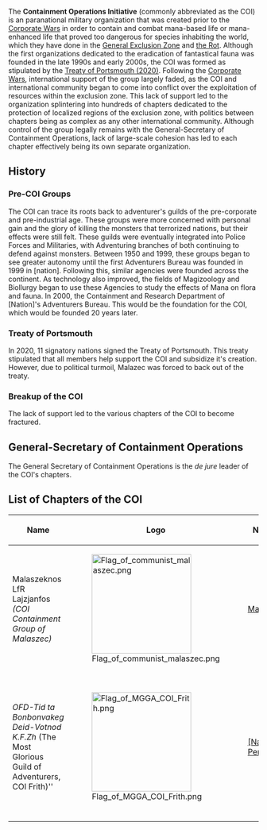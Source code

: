 The **Containment Operations Initiative** (commonly abbreviated as the
COI) is an paranational military organization that was created prior to
the [Corporate Wars](Corporate_Wars "wikilink") in order to contain and
combat mana-based life or mana-enhanced life that proved too dangerous
for species inhabiting the world, which they have done in the [General
Exclusion Zone](General_Exclusion_Zone "wikilink") and [the
Rot](The_Rot "wikilink"). Although the first organizations dedicated to
the eradication of fantastical fauna was founded in the late 1990s and
early 2000s, the COI was formed as stipulated by the [Treaty of
Portsmouth (2020)](Treaty_of_Portsmouth_(2020) "wikilink"). Following
the [Corporate Wars](Corporate_Wars "wikilink"), international support
of the group largely faded, as the COI and international community began
to come into conflict over the exploitation of resources within the
exclusion zone. This lack of support led to the organization splintering
into hundreds of chapters dedicated to the protection of localized
regions of the exclusion zone, with politics between chapters being as
complex as any other international community. Although control of the
group legally remains with the General-Secretary of Containment
Operations, lack of large-scale cohesion has led to each chapter
effectively being its own separate organization.

## History

### Pre-COI Groups

The COI can trace its roots back to adventurer's guilds of the
pre-corporate and pre-industrial age. These groups were more concerned
with personal gain and the glory of killing the monsters that terrorized
nations, but their effects were still felt. These guilds were eventually
integrated into Police Forces and Militaries, with Adventuring branches
of both continuing to defend against monsters. Between 1950 and 1999,
these groups began to see greater autonomy until the first Adventurers
Bureau was founded in 1999 in \[nation\]. Following this, similar
agencies were founded across the continent. As technology also improved,
the fields of Magizoology and Biollurgy began to use these Agencies to
study the effects of Mana on flora and fauna. In 2000, the Containment
and Research Department of \[Nation\]'s Adventurers Bureau. This would
be the foundation for the COI, which would be founded 20 years later.

### Treaty of Portsmouth

In 2020, 11 signatory nations signed the Treaty of Portsmouth. This
treaty stipulated that all members help support the COI and subsidize
it's creation. However, due to political turmoil, Malazec was forced to
back out of the treaty.

### Breakup of the COI

The lack of support led to the various chapters of the COI to become
fractured.

## General-Secretary of Containment Operations

The General Secretary of Containment Operations is the *de jure* leader
of the COI's chapters.

## List of Chapters of the COI

<table>
<thead>
<tr class="header">
<th><p>Name</p></th>
<th><p>Logo</p></th>
<th><p>Nation</p></th>
<th><p>Status</p></th>
<th><p>Notes</p></th>
</tr>
</thead>
<tbody>
<tr class="odd">
<td><p>Malaszeknos LfR Lajzjanfos <em>(COI Containment Group of
Malaszec)</em></p></td>
<td><figure>
<img src="Flag_of_communist_malaszec.png"
title="Flag_of_communist_malaszec.png" width="200" />
<figcaption>Flag_of_communist_malaszec.png</figcaption>
</figure></td>
<td><p><a href="Malaszec" title="wikilink">Malaszec</a></p></td>
<td><p>Dissolved</p></td>
<td></td>
</tr>
<tr class="even">
<td><p><em>OFD-Tid ta Bonbonvakeg Deid-Votnod K.F.Zh</em> (The Most
Glorious Guild of Adventurers, COI Frith)''</p></td>
<td><figure>
<img src="Flag_of_MGGA_COI_Frith.png" title="Flag_of_MGGA_COI_Frith.png"
width="200" />
<figcaption>Flag_of_MGGA_COI_Frith.png</figcaption>
</figure></td>
<td><p><a href="Name_Pending" title="wikilink">[Name
Pending</a>]</p></td>
<td><p>Dissolved</p></td>
<td><p>The Frith was effectively ended following the Corporate Wars, but
was never dissolved in an official capacity.</p></td>
</tr>
</tbody>
</table>